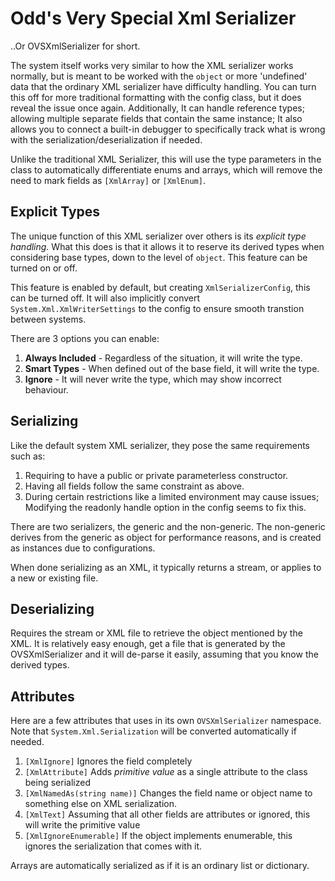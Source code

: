﻿# Odd's Very Special Xml Serializer

..Or OVSXmlSerializer for short.



The system itself works very similar to how the XML serializer works normally, 
but is meant to be worked with the `object` or more 'undefined' data that the 
ordinary XML serializer have difficulty handling. You can turn this off for 
more traditional formatting with the config class, but it does reveal the issue 
once again. Additionally, It can handle reference types; allowing multiple 
separate fields that contain the same instance; It also allows you to connect a 
built-in debugger to specifically track what is wrong with the 
serialization/deserialization if needed. 


Unlike the traditional XML Serializer, this will use the type parameters in the
class to automatically differentiate enums and arrays, which will remove the need
to mark fields as `[XmlArray]` or `[XmlEnum]`.


## Explicit Types

The unique function of this XML serializer over others is its *explicit type 
handling.* What this does is that it allows it to reserve its derived types when
considering base types, down to the level of `object`. This feature can be turned
on or off.

This feature is enabled by default, but creating `XmlSerializerConfig`, this can
be turned off. It will also implicitly convert `System.Xml.XmlWriterSettings` to
the config to ensure smooth transtion between systems.

There are 3 options you can enable:
1. **Always Included** - Regardless of the situation, it will write the type.
2. **Smart Types** - When defined out of the base field, it will write the type.
3. **Ignore** - It will never write the type, which may show incorrect behaviour.

## Serializing

Like the default system XML serializer, they pose the same requirements such as:
1. Requiring to have a public or private parameterless constructor.
2. Having all fields follow the same constraint as above.
3. During certain restrictions like a limited environment may cause issues; Modifying
the readonly handle option in the config seems to fix this.

There are two serializers, the generic and the non-generic. The non-generic derives
from the generic as object for performance reasons, and is created as instances
due to configurations.

When done serializing as an XML, it typically returns a stream, or applies to a
new or existing file.


## Deserializing

Requires the stream or XML file to retrieve the object mentioned by the XML.
It is relatively easy enough, get a file that is generated by the OVSXmlSerializer
and it will de-parse it easily, assuming that you know the derived types.


## Attributes

Here are a few attributes that uses in its own `OVSXmlSerializer` namespace.
Note that `System.Xml.Serialization` will be converted automatically if needed.

1. `[XmlIgnore]` Ignores the field completely
2. `[XmlAttribute]` Adds *primitive value* as a single attribute to the class
    being serialized
3. `[XmlNamedAs(string name)]` Changes the field name or object name to something 
   else on XML serialization.
4. `[XmlText]` Assuming that all other fields are attributes or ignored, this
   will write the primitive value  
5. `[XmlIgnoreEnumerable]` If the object implements enumerable, this ignores the
   serialization that comes with it.

Arrays are automatically serialized as if it is an ordinary list or dictionary.